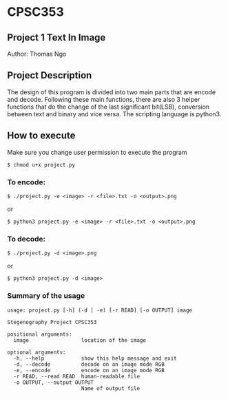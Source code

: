 # CPSC353
## Project 1 Text In Image
Author: Thomas Ngo

## Project Description

The design of this program is divided into two main parts that are encode and decode. Following these main functions, there are also 3 helper functions that do the change of the last significant bit(LSB), conversion between text and binary and vice versa. The scripting language is python3. 

## How to execute

Make sure you change user permission to execute the program
```
$ chmod u+x project.py
```
### To encode:
```
$ ./project.py -e <image> -r <file>.txt -o <output>.png
```
or
```
$ python3 project.py -e <image> -r <file>.txt -o <output>.png
```
### To decode:
```
$ ./project.py -d <image>.png
```
or
```
$ python3 project.py -d <image> 
```
### Summary of the usage
```
usage: project.py [-h] (-d | -e) [-r READ] [-o OUTPUT] image

Stegenography Project CPSC353

positional arguments:
  image                 location of the image

optional arguments:
  -h, --help            show this help message and exit
  -d, --decode          decode on an image mode RGB
  -e, --encode          encode on an image mode RGB
  -r READ, --read READ  human-readable file
  -o OUTPUT, --output OUTPUT
                        Name of output file
```
